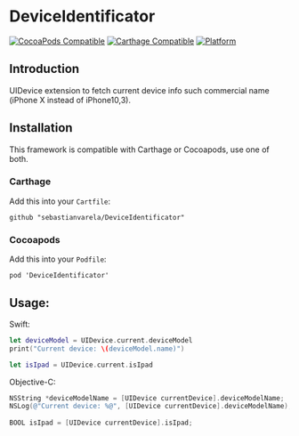 # DeviceIdentificator

[![CocoaPods Compatible](https://img.shields.io/cocoapods/v/DeviceIdentificator.svg)](https://img.shields.io/cocoapods/v/DeviceIdentificator.svg)
[![Carthage Compatible](https://img.shields.io/badge/Carthage-compatible-4BC51D.svg?style=flat)](https://github.com/Carthage/Carthage)
[![Platform](https://img.shields.io/cocoapods/p/DeviceIdentificator.svg?style=flat)](http://cocoadocs.org/docsets/DeviceIdentificator)

## Introduction
UIDevice extension to fetch current device info such commercial name (iPhone X instead of iPhone10,3).

## Installation
This framework is compatible with Carthage or Cocoapods, use one of both.
### Carthage
Add this into your `Cartfile`:
```ogdl
github "sebastianvarela/DeviceIdentificator" 
```
### Cocoapods
Add this into your `Podfile`:
```ogdl
pod 'DeviceIdentificator' 
```

## Usage:
Swift:
```swift
let deviceModel = UIDevice.current.deviceModel
print("Current device: \(deviceModel.name)")

let isIpad = UIDevice.current.isIpad
```

Objective-C:
```objectivec
NSString *deviceModelName = [UIDevice currentDevice].deviceModelName;
NSLog(@"Current device: %@", [UIDevice currentDevice].deviceModelName);
    
BOOL isIpad = [UIDevice currentDevice].isIpad;
```
